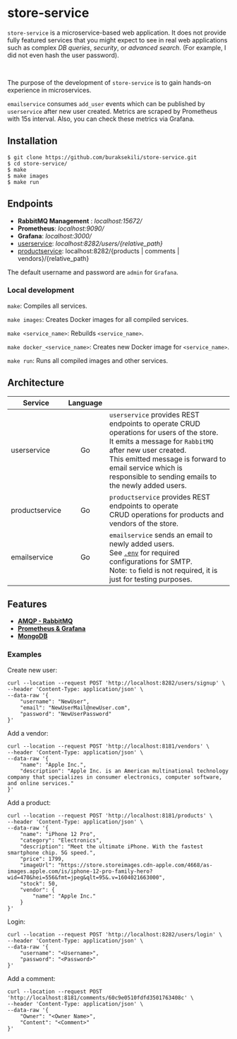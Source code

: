 # store-service

`store-service` is a microservice-based web application. 
It does not provide fully featured services that you might expect to see in real web applications such as complex *DB queries*, *security*, or *advanced search*.
(For example, I did not even hash the user password). 

<br />

The purpose of the development of `store-service` is to gain hands-on experience in microservices.

`emailservice` consumes `add_user` events which can be published by `userservice` after new user created. Metrics are scraped by Prometheus with 15s interval. Also, you can check these metrics via Grafana.

## Installation

```console
$ git clone https://github.com/buraksekili/store-service.git
$ cd store-service/
$ make
$ make images
$ make run
```

## Endpoints
- **RabbitMQ Management**   : *localhost:15672/*
- **Prometheus**: *localhost:9090/*
- **Grafana**: *localhost:3000/*
- [userservice](https://github.com/buraksekili/store-service/blob/master/src/userservice/rest/rest.go): *localhost:8282/users/{relative_path}*
- [productservice](https://github.com/buraksekili/store-service/blob/master/src/productservice/main.go): <span>localhost:8282/{products | comments | vendors}/{relative_path}

The default username and password are `admin` for `Grafana`.

### Local development

`make`: Compiles all services.

`make images`: Creates Docker images for all compiled services.

`make <service_name>`: Rebuilds `<service_name>`.

`make docker_<service_name>`: Creates new Docker image for `<service_name>`.

`make run`: Runs all compiled images and other services.

## Architecture

| Service       |  Language      | |
| ------------- |:-------------:| -----|
| userservice   |   Go          | `userservice` provides REST endpoints to operate CRUD <br/> operations for users of the store. <br/> It emits a message for `RabbitMQ` after new user created. <br/> This emitted message is forward to email service which is <br/> responsible to sending emails to the newly added users.|
| productservice|   Go          | `productservice` provides REST endpoints to operate <br/> CRUD operations for products and vendors of the store.   |
| emailservice  |   Go          |  `emailservice` sends an email to newly added users. <br /> See [`.env`](https://github.com/buraksekili/store-service/blob/master/docker/.env) for required configurations for SMTP. <br />Note: `to` field is not required, it is just for testing purposes.|

## Features

- [**AMQP - RabbitMQ**](https://github.com/buraksekili/store-service/tree/master/amqp)
- [**Prometheus & Grafana**](https://github.com/buraksekili/store-service/tree/master/metrics)
- [**MongoDB**](https://github.com/buraksekili/store-service/tree/master/db/mongo)

### Examples
Create new user:
```
curl --location --request POST 'http://localhost:8282/users/signup' \
--header 'Content-Type: application/json' \
--data-raw '{
    "username": "NewUser",
    "email": "NewUserMail@newUser.com",
    "password": "NewUserPassword"
}'
```

Add a vendor:
```
curl --location --request POST 'http://localhost:8181/vendors' \
--header 'Content-Type: application/json' \
--data-raw '{
    "name": "Apple Inc.",
    "description": "Apple Inc. is an American multinational technology company that specializes in consumer electronics, computer software, and online services."
}'
```

Add a product:
```
curl --location --request POST 'http://localhost:8181/products' \
--header 'Content-Type: application/json' \
--data-raw '{
    "name": "iPhone 12 Pro",
    "category": "Electronics",
    "description": "Meet the ultimate iPhone. With the fastest smartphone chip. 5G speed.",
    "price": 1799,
    "imageUrl": "https://store.storeimages.cdn-apple.com/4668/as-images.apple.com/is/iphone-12-pro-family-hero?wid=470&hei=556&fmt=jpeg&qlt=95&.v=1604021663000",
    "stock": 50,
    "vendor": {
        "name": "Apple Inc."
    }
}'
```

Login: 
```
curl --location --request POST 'http://localhost:8282/users/login' \
--header 'Content-Type: application/json' \
--data-raw '{
    "username": "<Username>",
    "password": "<Password>"
}'
```

Add a comment:
```
curl --location --request POST 'http://localhost:8181/comments/60c9e0510fdfd3501763408c' \
--header 'Content-Type: application/json' \
--data-raw '{
    "Owner": "<Owner Name>",
    "Content": "<Comment>"
}'
```